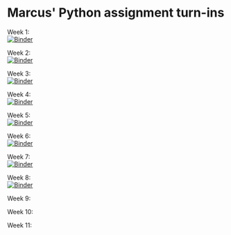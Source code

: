 # Marcus' Python assignment turn-ins
     
Week 1:  
[![Binder](https://mybinder.org/badge_logo.svg)](https://mybinder.org/v2/gh/MarcusJohnsen/Python-hand-in/master?filepath=Week1%2FWeek1-assignments.ipynb)

Week 2:   
[![Binder](https://mybinder.org/badge_logo.svg)](https://mybinder.org/v2/gh/MarcusJohnsen/Python-hand-in/master?filepath=Week2%2FWeek2-assignments.ipynb)

Week 3:   
[![Binder](https://mybinder.org/badge_logo.svg)](https://mybinder.org/v2/gh/MarcusJohnsen/Python-hand-in/master?filepath=Week3%2FWeek3.ipynb)

Week 4:   
[![Binder](https://mybinder.org/badge_logo.svg)](https://mybinder.org/v2/gh/MarcusJohnsen/Python-hand-in/master?filepath=Week4%2FWeek4%20-%20Numpy.ipynb)

Week 5:     
[![Binder](https://mybinder.org/badge_logo.svg)](https://mybinder.org/v2/gh/MarcusJohnsen/Python-hand-in/master?filepath=Week5%2FWeek5%20-%20Pandas.ipynb)

Week 6:   
[![Binder](https://mybinder.org/badge_logo.svg)](https://mybinder.org/v2/gh/MarcusJohnsen/Python-hand-in/HEAD?filepath=Week6%2Fmodule.ipynb)

Week 7:   
[![Binder](https://mybinder.org/badge_logo.svg)](https://mybinder.org/v2/gh/MarcusJohnsen/Python-hand-in/HEAD?filepath=Week7%2FWeek7.ipynb)

Week 8:   
[![Binder](https://mybinder.org/badge_logo.svg)](https://mybinder.org/v2/gh/MarcusJohnsen/Python-hand-in/HEAD?filepath=Week8%2FWeek8.ipynb)

Week 9:   

Week 10:   

Week 11:   
